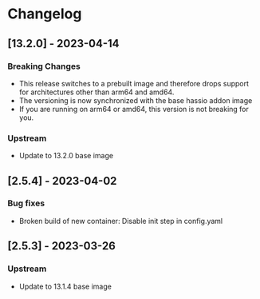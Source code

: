 # Changelog

## [13.2.0] - 2023-04-14

### Breaking Changes

- This release switches to a prebuilt image and therefore drops support for architectures other than arm64 and amd64.
- The versioning is now synchronized with the base hassio addon image
- If you are running on arm64 or amd64, this version is not breaking for you.

### Upstream
- Update to 13.2.0 base image

## [2.5.4] - 2023-04-02
### Bug fixes
- Broken build of new container: Disable init step in config.yaml 

## [2.5.3] - 2023-03-26
### Upstream
- Update to 13.1.4 base image 
